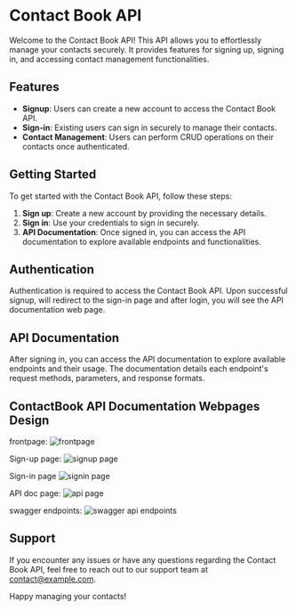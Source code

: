 # Contact Book API

Welcome to the Contact Book API! This API allows you to effortlessly manage your contacts securely. It provides features for signing up, signing in, and accessing contact management functionalities.

## Features

- **Signup**: Users can create a new account to access the Contact Book API.
- **Sign-in**: Existing users can sign in securely to manage their contacts.
- **Contact Management**: Users can perform CRUD operations on their contacts once authenticated.

## Getting Started

To get started with the Contact Book API, follow these steps:

1. **Sign up**: Create a new account by providing the necessary details.
2. **Sign in**: Use your credentials to sign in securely.
3. **API Documentation**: Once signed in, you can access the API documentation to explore available endpoints and functionalities.

## Authentication

Authentication is required to access the Contact Book API. Upon successful signup, will redirect to the sign-in page and after login,  you will see the API documentation web page.

## API Documentation

After signing in, you can access the API documentation to explore available endpoints and their usage. The documentation details each endpoint's request methods, parameters, and response formats.

## ContactBook API Documentation Webpages Design
frontpage:
![frontpage](https://github.com/saqiba123/ContactBook-API-Documentation/assets/77055389/7f440539-d093-4490-96ea-2bbf7ed01ef6)

Sign-up page:
![signup page](https://github.com/saqiba123/ContactBook-API-Documentation/assets/77055389/592cc487-cd71-42c3-a151-9a6a59632274)

Sign-in page
![signin page](https://github.com/saqiba123/ContactBook-API-Documentation/assets/77055389/c1040fdf-a5b2-4ea2-af9a-b53ba046904a)



API doc page:
![api page](https://github.com/saqiba123/ContactBook-API-Documentation/assets/77055389/5fb41f98-2cb1-4f60-9fce-768f68020e60)

swagger endpoints:
![swagger api endpoints](https://github.com/saqiba123/ContactBook-API-Documentation/assets/77055389/08b5853d-d1d8-4d07-a51d-818b20e86a63)



## Support

If you encounter any issues or have any questions regarding the Contact Book API, feel free to reach out to our support team at [contact@example.com](mailto:contact@example.com).

Happy managing your contacts!
